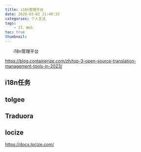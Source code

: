 ```yaml
---
title: i18n管理平台
date: 2020-03-02 21:40:33
categories: 个人生活
tags:
    - IT、Web
toc: true
thumbnail: 
---
```


　　i18n管理平台

https://blog.containerize.com/zh/top-3-open-source-translation-management-tools-in-2023/



<!--more-->

## i18n任务





## tolgee





## **Traduora**



## locize

https://docs.locize.com/







